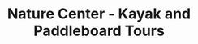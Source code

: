 ---
title: "Nature Center - Kayak and Paddleboard Tours"
url: /amelia-island/nature-center-kayak-and-paddleboard-tours/
shop: Andenken
---
